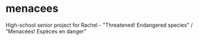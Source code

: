 # menacees
High-school senior project for Rachel - "Threatened! Endangered species" / "Menacées! Espèces en danger"
